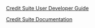 [Credit Suite User Developer Guide](http://www.credit-trader.net/UserDeveloperGuide.html)

[Credit Suite Documentation](http://www.credit-trader.net/Begin.html)